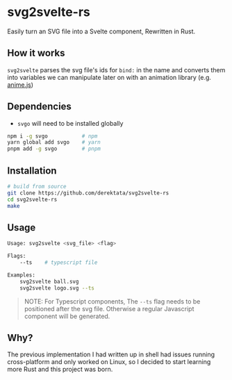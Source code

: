 # svg2svelte-rs

Easily turn an SVG file into a Svelte component, Rewritten in Rust.

## How it works

`svg2svelte` parses the svg file's ids for `bind:` in the name and converts them into variables we can manipulate later on with an animation library (e.g. [anime.js])

## Dependencies

+ `svgo` will need to be installed globally

```bash
npm i -g svgo           # npm
yarn global add svgo    # yarn
pnpm add -g svgo        # pnpm
```

## Installation

```bash
# build from source
git clone https://github.com/derektata/svg2svelte-rs
cd svg2svelte-rs
make
```

## Usage
```bash
Usage: svg2svelte <svg_file> <flag>

Flags:
    --ts    # typescript file

Examples:
    svg2svelte ball.svg
    svg2svelte logo.svg --ts
```
> NOTE: For Typescript components, The `--ts` flag needs to be positioned after the svg file. Otherwise a regular Javascript component will be generated.

## Why?

The previous implementation I had written up in shell had issues running cross-platform and only worked on Linux, so I decided to start learning more Rust and this project was born.

[svelte]:https://svelte.dev/
[anime.js]:https://animejs.com/
